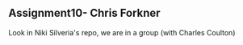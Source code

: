 Assignment10- Chris Forkner
-----------------

Look in Niki Silveria's repo, we are in a group (with Charles Coulton)
